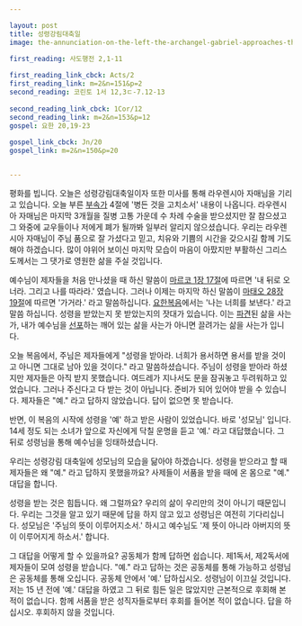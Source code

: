 ```yaml
---

layout: post
title: 성령강림대축일
image: the-annunciation-on-the-left-the-archangel-gabriel-approaches-the-praying-virgin-87f3a2-1024.jpg

first_reading: 사도행전 2,1-11
 
first_reading_link_cbck: Acts/2
first_reading_link: m=2&n=151&p=2
second_reading: 코린토 1서 12,3ㄷ-7.12-13
 
second_reading_link_cbck: 1Cor/12
second_reading_link: m=2&n=153&p=12
gospel: 요한 20,19-23
 
gospel_link_cbck: Jn/20
gospel_link: m=2&n=150&p=20


---
```


평화를 빕니다. 오늘은 성령강림대축일이자 또한 미사를 통해 라우렌시아 자매님을 기리고 있습니다. 오늘 부른 <a href="https://maria.catholic.or.kr/sungga/bbs/bbs_print.asp?num=47&id=20614&ref=7060&menu=4827">부속가</a> 4절에 '병든 것을 고치소서' 내용이 나옵니다. 라우렌시아 자매님은 마지막 3개월을 질병 고통 가운데 수 차례 수술을 받으셨지만 잘 참으셨고 그 와중에 교우들이나 저에게 폐가 될까봐 일부러 알리지 않으셨습니다. 우리는 라우렌시아 자매님이 주님 품으로 잘 가셨다고 믿고, 치유와 기쁨의 시간을 갖으시길 함께 기도해야 하겠습니다. 많이 야위어 보이신 마지막 모습이 마음이 아팠지만 부활하신 그리스도께서는 그 댓가로 영원한 삶을 주실 것입니다.

예수님이 제자들을 처음 만나셨을 때 하신 말씀이 <a href="https://maria.catholic.or.kr/mobile/bible/read/bible_read.asp?m=2&n=148&p=1">마르코 1장 17절</a>에 따르면 '내 뒤로 오너라. 그리고 나를 따라라.' 였습니다. 그러나 이제는 마지막 하신 말씀이 <a href="https://maria.catholic.or.kr/mobile/bible/read/bible_read.asp?m=2&n=147&p=28">마태오 28장 19절</a>에 따르면 '가거라.' 라고 말씀하십니다. <a href="https://maria.catholic.or.kr/mobile/bible/read/bible_read.asp?m=2&n=150&p=20">요한복음</a>에서는 '나는 너희를 보낸다.' 라고 말씀 하십니다. 성령을 받았는지 못 받았는지의 잣대가 있습니다. 이는 <a href="https://maria.catholic.or.kr/dictionary/term/term_view.asp?ctxtIdNum=3737&keyword=%ED%8C%8C%EA%B2%AC&gubun=01">파견</a>된 삶을 사는가, 내가 예수님을 <a href="https://maria.catholic.or.kr/dictionary/term/term_view.asp?ctxtIdNum=7247&keyword=%EC%84%A0%ED%8F%AC&gubun=04">선포</a>하는 깨어 있는 삶을 사는가 아니면 끌려가는 삶을 사는가 입니다.

오늘 복음에서, 주님은 제자들에게 "성령을 받아라. 너희가 용서하면 용서를 받을 것이고 아니면 그대로 남아 있을 것이다." 라고 말씀하셨습니다. 주님이 성령을 받아라 하셨지만 제자들은 아직 받지 못했습니다. 여드레가 지나서도 문을 잠궈놓고 두려워하고 있었습니다. 그러나 주신다고 다 받는 것이 아닙니다. 준비가 되어 있어야 받을 수 있습니다. 제자들은 "예." 라고 답하지 않았습니다. 답이 없으면 못 받습니다.

반면, 이 복음의 시작에 성령을 '예' 하고 받은 사람이 있었습니다. 바로 '성모님' 입니다. 14세 정도 되는 소녀가 앞으로 자신에게 닥칠 운명을 듣고 '예.' 라고 대답했습니다. 그 뒤로 성령님을 통해 예수님을 잉태하셨습니다.

우리는 성령강림 대축일에 성모님의 모습을 닮아야 하겠습니다. 성령을 받으라고 할 때 제자들은 왜 "예." 라고 답하지 못했을까요? 사제들이 서품을 받을 때에 온 몸으로 "예." 대답을 합니다.

성령을 받는 것은 힘듭니다. 왜 그럴까요? 우리의 삶이 우리만의 것이 아니기 때문입니다. 우리는 그것을 알고 있기 때문에 답을 하지 않고 있고 성령님은 여전히 기다리십니다. 성모님은 '주님의 뜻이 이루어지소서.' 하시고 예수님도 '제 뜻이 아니라 아버지의 뜻이 이루어지게 하소서.' 합니다.

그 대답을 어떻게 할 수 있을까요? 공동체가 함께 답하면 쉽습니다. 제1독서, 제2독서에 제자들이 모여 성령을 받습니다. "예." 라고 답하는 것은 공동체를 통해 가능하고 성령님은 공동체를 통해 오십니다. 공동체 안에서 '예.' 답하십시오. 성령님이 이끄실 것입니다. 저는 15 년 전에 '예.' 대답을 하였고 그 뒤로 힘든 일은 많았지만 근본적으로 후회해 본 적이 없습니다. 함께 서품을 받은 성직자들로부터 후회를 들어본 적이 없습니다. 답을 하십시오. 후회하지 않을 것입니다.
